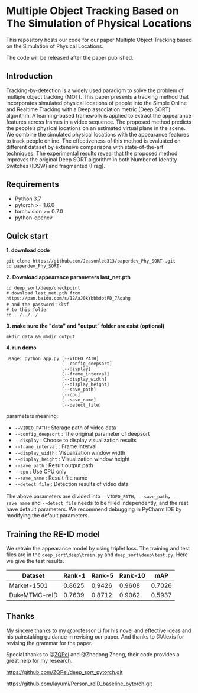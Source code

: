 # Multiple Object Tracking Based on The Simulation of Physical Locations

This repository hosts our code for our paper Multiple Object Tracking based on the Simulation of Physical Locations. 

The code will be released after the paper published.

## Introduction

Tracking-by-detection is a widely used paradigm to solve the problem of multiple object tracking (MOT). This paper presents a tracking method that incorporates simulated physical locations of people into the Simple Online and Realtime Tracking with a Deep association metric (Deep SORT) algorithm. A learning-based framework is applied to extract the appearance features across frames in a video sequence. The proposed method predicts the people’s physical locations on an estimated virtual plane in the scene. We combine the simulated physical locations with the appearance features to track people online. The effectiveness of this method is evaluated on different dataset by extensive comparisons with state-of-the-art techniques. The experimental results reveal that the proposed method improves the original Deep SORT algorithm in both Number of Identity Switches (IDSW) and fragmented (Frag).

## Requirements

- Python 3.7
- pytorch >= 1.6.0
- torchvision >= 0.7.0
- python-opencv

## Quick start

**1. download code**

`````
git clone https://github.com/Jeasonlee313/paperdev_Phy_SORT-.git
cd paperdev_Phy_SORT-
`````

**2. Download appearance parameters last_net.pth**

```
cd deep_sort/deep/checkpoint
# download last_net.pth from https://pan.baidu.com/s/12AaJ0kYbbbdotPD_7Aqahg 
# and the password：klsf 
# to this folder
cd ../../../
```

**3. make sure the "data" and "output" folder are exist (optional)**

```
mkdir data && mkdir output
```

**4. run demo**

```
usage: python app.py [--VIDEO_PATH]
					 [--config_deepsort]
					 [--display]
					 [--frame_interval]
					 [--display_width]
					 [--display_height]
					 [--save_path]
					 [--cpu]
					 [--save_name]
					 [--detect_file]
```

parameters meaning:

- `--VIDEO_PATH` : Storage path of video data
- `--config_deepsort` : The original parameter of deepsort
- `--display` : Choose to display visualization results
- `--frame_interval` : Frame interval
- `--display_width` : Visualization window width
- `--display_height` : Visualization window height
- `--save_path` : Result output path
- `--cpu` : Use CPU only
- `--save_name` : Result file name
- `--detect_file` : Detection results of video data

The above parameters are divided into `--VIDEO_PATH`，`--save_path`，`--save_name` and `--detect_file` needs to be filled independently, and the rest have default parameters. We recommend debugging in PyCharm IDE by modifying the default parameters.



## Training the RE-ID model

We retrain the appearance model by using triplet loss. The training and test files are in the `deep_sort\deep\train.py` and `deep_sort\deep\test.py`. Here we give the test results.

| Dataset       | Rank-1 | **Rank-5** | Rank-10 | **mAP** |
| ------------- | ------ | ---------- | ------- | ------- |
| Market-1501   | 0.8625 | 0.9426     | 0.9608  | 0.7026  |
| DukeMTMC-reID | 0.7639 | 0.8712     | 0.9062  | 0.5937  |



## Thanks

My sincere thanks to my @professor Li for his novel and effective ideas and his painstaking guidance in revising our paper. And thanks to @Alexis for revising the grammar for the paper.

Special thanks to @[ZQPei](https://github.com/ZQPei) and @Zhedong Zheng, their code provides a great help for my research.

https://github.com/ZQPei/deep_sort_pytorch.git

https://github.com/layumi/Person_reID_baseline_pytorch.git

